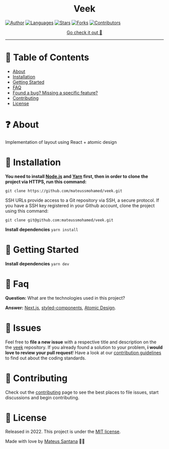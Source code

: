 <h1 align='center'>Veek</h1>

[![Author](https://img.shields.io/badge/author-mateussmohamed-D54F44?style=flat-square)](https://github.com/mateussmohamed)
[![Languages](https://img.shields.io/github/languages/count/mateussmohamed/veek?color=%23D54F44&style=flat-square)](#)
[![Stars](https://img.shields.io/github/stars/mateussmohamed/veek?color=D54F44&style=flat-square)](https://github.com/mateussmohamed/veek/stargazers)
[![Forks](https://img.shields.io/github/forks/mateussmohamed/veek?color=%23D54F44&style=flat-square)](https://github.com/mateussmohamed/veek/network/members)
[![Contributors](https://img.shields.io/github/contributors/mateussmohamed/veek?color=D54F44&style=flat-square)](https://github.com/mateussmohamed/veek/graphs/contributors)

<p align="center">
   <a href="https://veek.vercel.app">Go check it out 🎉</a>
</p>

---

# :pushpin: Table of Contents

* [About](#question-about)
* [Installation](#construction_worker-installation)
* [Getting Started](#runner-getting-started)
* [FAQ](#postbox-faq)
* [Found a bug? Missing a specific feature?](#bug-issues)
* [Contributing](#tada-contributing)
* [License](#closed_book-license)


# :question: About

Implementation of layout using React + atomic design

# :construction_worker: Installation

**You need to install [Node.js](https://nodejs.org/en/download/) and [Yarn](https://yarnpkg.com/) first, then in order to clone the project via HTTPS, run this command:**

```git clone https://github.com/mateussmohamed/veek.git```

SSH URLs provide access to a Git repository via SSH, a secure protocol. If you have a SSH key registered in your Github account, clone the project using this command:

```git clone git@github.com:mateussmohamed/veek.git```

**Install dependencies**
```yarn install```

# :runner: Getting Started

**Install dependencies**
```yarn dev```

# :postbox: Faq

**Question:** What are the technologies used in this project?

**Answer:** [Next.js](https://nextjs.org), [styled-components](https://styled-components.com/), [Atomic Design](https://atomicdesign.bradfrost.com/chapter-2).

# :bug: Issues

Feel free to **file a new issue** with a respective title and description on the the [veek](https://github.com/mateussmohamed/veek/issues) repository. If you already found a solution to your problem, **i would love to review your pull request**! Have a look at our [contribution guidelines](https://github.com/mateussmohamed/veek/blob/master/.github/contributing.md) to find out about the coding standards.

# :tada: Contributing

Check out the [contributing](https://github.com/mateussmohamed/veek/blob/master/.github/contributing.md) page to see the best places to file issues, start discussions and begin contributing.

# :closed_book: License

Released in 2022.
This project is under the [MIT license](https://github.com/mateussmohamed/veek/blob/master/LICENSE).

Made with love by [Mateus Santana](https://github.com/mateussmohamed) 🖤🚀

